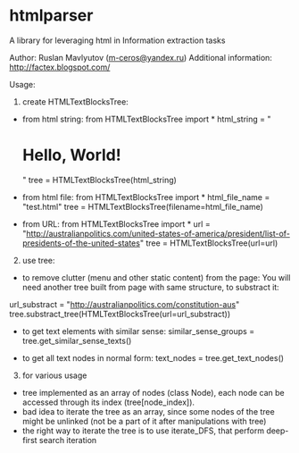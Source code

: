 htmlparser
==========

A library for leveraging html in Information extraction tasks

Author: Ruslan Mavlyutov (m-ceros@yandex.ru)
Additional information: http://factex.blogspot.com/

Usage:

1) create HTMLTextBlocksTree:
- from html string:
from  HTMLTextBlocksTree import *
html_string = "<h1>Hello, World!</h1>"
tree = HTMLTextBlocksTree(html_string)
   
- from html file:
from  HTMLTextBlocksTree import *
html_file_name = "test.html"
tree = HTMLTextBlocksTree(filename=html_file_name)


- from URL:
from  HTMLTextBlocksTree import *
url = "http://australianpolitics.com/united-states-of-america/president/list-of-presidents-of-the-united-states"
tree = HTMLTextBlocksTree(url=url)

2) use tree:
- to remove clutter (menu and other static content) from the page:
You will need another tree built from page with same structure, to substract it:

url_substract = "http://australianpolitics.com/constitution-aus"
tree.substract_tree(HTMLTextBlocksTree(url=url_substract))

- to get text elements with similar sense:
similar_sense_groups = tree.get_similar_sense_texts()

- to get all text nodes in normal form:
text_nodes = tree.get_text_nodes()

3) for various usage
- tree implemented as an array of nodes (class Node), each node can be accessed through 
its index (tree[node_index]). 
- bad idea to iterate the tree as an array, since some nodes of the tree might be 
unlinked (not be a part of it after manipulations with tree)
- the right way to iterate the tree is to use iterate_DFS, that perform deep-first search iteration
